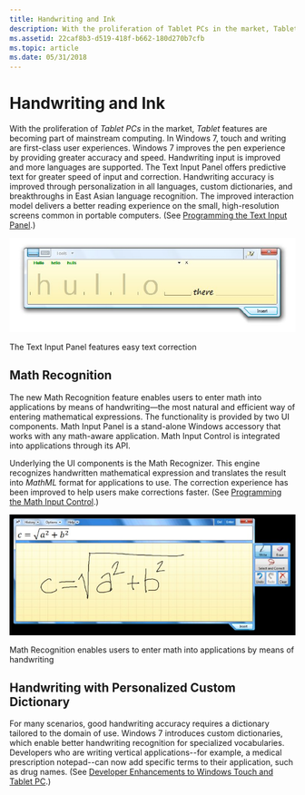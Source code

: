```yaml
---
title: Handwriting and Ink
description: With the proliferation of Tablet PCs in the market, Tablet features are becoming part of mainstream computing.
ms.assetid: 22caf8b3-d519-418f-b662-180d270b7cfb
ms.topic: article
ms.date: 05/31/2018
---
```


# Handwriting and Ink

With the proliferation of *Tablet PCs* in the market, *Tablet* features are becoming part of mainstream computing. In Windows 7, touch and writing are first-class user experiences. Windows 7 improves the pen experience by providing greater accuracy and speed. Handwriting input is improved and more languages are supported. The Text Input Panel offers predictive text for greater speed of input and correction. Handwriting accuracy is improved through personalization in all languages, custom dictionaries, and breakthroughs in East Asian language recognition. The improved interaction model delivers a better reading experience on the small, high-resolution screens common in portable computers. (See [Programming the Text Input Panel](https://msdn.microsoft.com/library/ms701746(VS.85).aspx).)

![tablet pc input panel](images/windows7-4.jpg)

The Text Input Panel features easy text correction

## Math Recognition

The new Math Recognition feature enables users to enter math into applications by means of handwriting—the most natural and efficient way of entering mathematical expressions. The functionality is provided by two UI components. Math Input Panel is a stand-alone Windows accessory that works with any math-aware application. Math Input Control is integrated into applications through its API.

Underlying the UI components is the Math Recognizer. This engine recognizes handwritten mathematical expression and translates the result into *MathML* format for applications to use. The correction experience has been improved to help users make corrections faster. (See [Programming the Math Input Control](https://msdn.microsoft.com/library/dd317324(VS.85).aspx).)

![math input panel](images/windows7-5.jpg)

Math Recognition enables users to enter math into applications by means of handwriting

## Handwriting with Personalized Custom Dictionary

For many scenarios, good handwriting accuracy requires a dictionary tailored to the domain of use. Windows 7 introduces custom dictionaries, which enable better handwriting recognition for specialized vocabularies. Developers who are writing vertical applications--for example, a medical prescription notepad--can now add specific terms to their application, such as drug names. (See [Developer Enhancements to Windows Touch and Tablet PC](https://www.microsoft.com/whdc/device/input/Touch_tab_enhance.mspx).)

 

 




